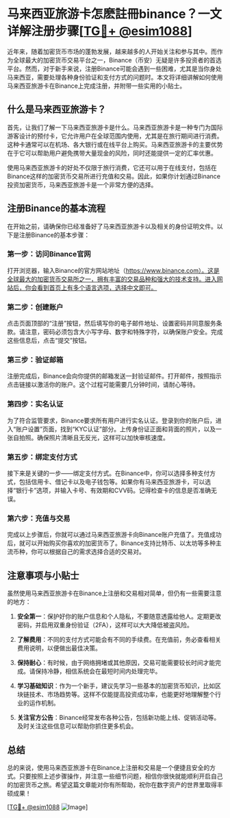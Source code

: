 # 马来西亚旅游卡怎麽註冊binance？一文详解注册步骤[[TG💪+ @esim1088](https://t.me/s/esim1088)]

近年来，随着加密货币市场的蓬勃发展，越来越多的人开始关注和参与其中。而作为全球最大的加密货币交易平台之一，Binance（币安）无疑是许多投资者的首选平台。然而，对于新手来说，注册Binance可能会遇到一些困难，尤其是当你身处马来西亚，需要处理各种身份验证和支付方式的问题时。本文将详细讲解如何使用马来西亚旅游卡在Binance上完成注册，并附带一些实用的小贴士。

## 什么是马来西亚旅游卡？

首先，让我们了解一下马来西亚旅游卡是什么。马来西亚旅游卡是一种专门为国际游客设计的预付卡，它允许用户在全球范围内使用，尤其是在旅行期间进行消费。这种卡通常可以在机场、各大银行或在线平台上购买。马来西亚旅游卡的主要优势在于它可以帮助用户避免携带大量现金的风险，同时还能提供一定的汇率优惠。

使用马来西亚旅游卡的好处不仅限于旅行消费，它还可以用于在线支付，包括在Binance这样的加密货币交易所进行充值和交易。因此，如果你计划通过Binance投资加密货币，马来西亚旅游卡是一个非常方便的选择。

## 注册Binance的基本流程

在开始之前，请确保你已经准备好了马来西亚旅游卡以及相关的身份证明文件。以下是注册Binance的基本步骤：

### 第一步：访问Binance官网

打开浏览器，输入Binance的官方网站地址（https://www.binance.com）。这是全球最大的加密货币交易所之一，拥有丰富的交易品种和强大的技术支持。进入网站后，你会看到首页上有多个语言选项，选择中文即可。

### 第二步：创建账户

点击页面顶部的“注册”按钮，然后填写你的电子邮件地址、设置密码并同意服务条款。请注意，密码必须包含大小写字母、数字和特殊字符，以确保账户安全。完成这些信息后，点击“提交”按钮。

### 第三步：验证邮箱

注册完成后，Binance会向你提供的邮箱发送一封验证邮件。打开邮件，按照指示点击链接以激活你的账户。这个过程可能需要几分钟时间，请耐心等待。

### 第四步：实名认证

为了符合监管要求，Binance要求所有用户进行实名认证。登录到你的账户后，进入“账户设置”页面，找到“KYC认证”部分。上传身份证正面和背面的照片，以及一张自拍照。确保照片清晰且无反光，这样可以加快审核速度。

### 第五步：绑定支付方式

接下来是关键的一步——绑定支付方式。在Binance中，你可以选择多种支付方式，包括信用卡、借记卡以及电子钱包等。如果你有马来西亚旅游卡，可以选择“银行卡”选项，并输入卡号、有效期和CVV码。记得检查卡的信息是否准确无误。

### 第六步：充值与交易

完成以上步骤后，你就可以通过马来西亚旅游卡向Binance账户充值了。充值成功后，就可以开始购买你喜欢的加密货币了。Binance支持比特币、以太坊等多种主流币种，你可以根据自己的需求选择合适的交易对。

## 注意事项与小贴士

虽然使用马来西亚旅游卡在Binance上注册和交易相对简单，但仍有一些需要注意的地方：

1. **安全第一**：保护好你的账户信息和个人隐私，不要随意透露给他人。定期更改密码，并启用双重身份验证（2FA），这样可以大大降低被盗风险。

2. **了解费用**：不同的支付方式可能会有不同的手续费。在充值前，务必查看相关费用说明，以便做出最佳决策。

3. **保持耐心**：有时候，由于网络拥堵或其他原因，交易可能需要较长时间才能完成。请保持冷静，相信系统会在最短时间内处理完毕。

4. **学习基础知识**：作为一个新手，建议先学习一些基本的加密货币知识，比如区块链技术、市场趋势等。这样不仅能提高投资成功率，也能更好地理解整个行业的运作机制。

5. **关注官方公告**：Binance经常发布各种公告，包括新功能上线、促销活动等。及时关注这些信息可以帮助你抓住更多机会。

## 总结

总的来说，使用马来西亚旅游卡在Binance上注册和交易是一个便捷且安全的方式。只要按照上述步骤操作，并注意一些细节问题，相信你很快就能顺利开启自己的加密货币之旅。希望这篇文章能对你有所帮助，祝你在数字资产的世界里取得丰硕成果！

[[TG💪+ @esim1088](https://t.me/s/esim1088) ![Image](https://i.postimg.cc/4NQfJmqS/Snipaste-2025-05-13-00-14-12.png)]